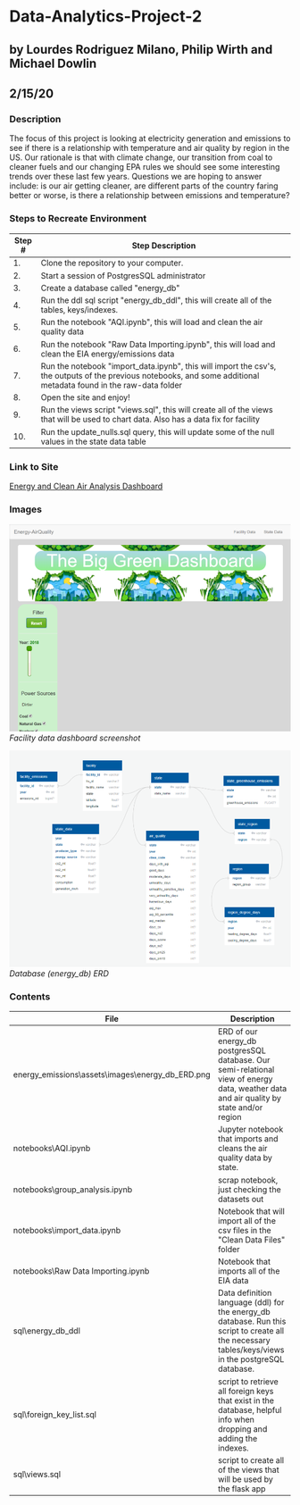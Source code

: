 # Data-Analytics-Project-2
## by Lourdes Rodriguez Milano, Philip Wirth and Michael Dowlin
## 2/15/20

### Description
The focus of this project is looking at electricity generation and emissions to see if there is a relationship with temperature and air quality by region in the US.  Our rationale is that with climate change, our transition from coal to cleaner fuels and our changing EPA rules we should see some interesting trends over these last few years.  Questions we are hoping to answer include: is our air getting cleaner, are different parts of the country faring better or worse, is there a relationship between emissions and temperature? 

### Steps to Recreate Environment
|Step # |Step Description                                                                                   |
|-------|---------------------------------------------------------------------------------------------------|
|1.     |Clone the repository to your computer.                                                             |
|2.     |Start a session of PostgresSQL administrator                                                       |
|3.     |Create a database called "energy_db"                                                               |
|4.     |Run the ddl sql script "energy_db_ddl", this will create all of the tables, keys/indexes.|
|5.     |Run the notebook "AQI.ipynb", this will load and clean the air quality data                        |
|6.     |Run the notebook "Raw Data Importing.ipynb", this will load and clean the EIA energy/emissions data|
|7.     |Run the notebook "import_data.ipynb", this will import the csv's, the outputs of the previous notebooks, and some additional metadata found in the raw-data folder|
|8.     |Open the site and enjoy!                                                                           |
|9.     |Run the views script "views.sql", this will create all of the views that will be used to chart data.  Also has a data fix for facility|
|10.    |Run the update_nulls.sql query, this will update some of the null values in the state data table|

### Link to Site
[Energy and Clean Air Analysis Dashboard](https://fpwirth.github.io/Data-Analytics-Project-2/)

### Images
!['Facility Dashboard Image not available'](/energy_emissions/static/images/facility_data_dashboard.png)\
*Facility data dashboard screenshot*

!['ERD Image not available'](/energy_emissions/static/images/energy_db_ERD.png)\
*Database (energy_db) ERD*

### Contents
| File                        | Description                                                                                     |
|-----------------------------|-------------------------------------------------------------------------------------------------|
|energy_emissions\assets\images\energy_db_ERD.png     |ERD of our energy_db postgresSQL database.  Our semi-relational view of energy data, weather data and air quality by state and/or region|
|notebooks\AQI.ipynb          |Jupyter notebook that imports and cleans the air quality data by state.                          |
|notebooks\group_analysis.ipynb         |scrap notebook, just checking the datasets out       |
|notebooks\import_data.ipynb            |Notebook that will import all of the csv files in the "Clean Data Files" folder|
|notebooks\Raw Data Importing.ipynb|Notebook that imports all of the EIA data|
|sql\energy_db_ddl                  |Data definition language (ddl) for the energy_db database.  Run this script to create all the necessary tables/keys/views in the postgreSQL database.|
|sql\foreign_key_list.sql           |script to retrieve all foreign keys that exist in the database, helpful info when dropping and adding the indexes.  |
|sql\views.sql  |script to create all of the views that will be used by the flask app|


